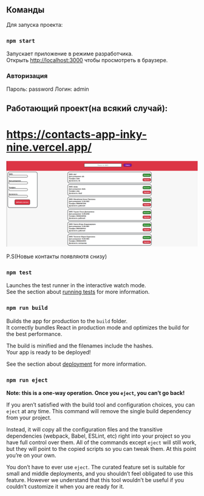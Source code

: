 ## Команды

Для запуска проекта:

### `npm start`

Запускает приложение в режиме разработчика.\
Открыть [http://localhost:3000](http://localhost:3000) чтобы просмотреть в браузере.

### Авторизация
 Пароль: password
 Логин: admin

## Работающий проект(на всякий случай):
# https://contacts-app-inky-nine.vercel.app/


![first picture](./src/assets/preview.png)

P.S(Новые контакты появляютя снизу)

### `npm test`

Launches the test runner in the interactive watch mode.\
See the section about [running tests](https://facebook.github.io/create-react-app/docs/running-tests) for more information.

### `npm run build`

Builds the app for production to the `build` folder.\
It correctly bundles React in production mode and optimizes the build for the best performance.

The build is minified and the filenames include the hashes.\
Your app is ready to be deployed!

See the section about [deployment](https://facebook.github.io/create-react-app/docs/deployment) for more information.

### `npm run eject`

**Note: this is a one-way operation. Once you `eject`, you can’t go back!**

If you aren’t satisfied with the build tool and configuration choices, you can `eject` at any time. This command will remove the single build dependency from your project.

Instead, it will copy all the configuration files and the transitive dependencies (webpack, Babel, ESLint, etc) right into your project so you have full control over them. All of the commands except `eject` will still work, but they will point to the copied scripts so you can tweak them. At this point you’re on your own.

You don’t have to ever use `eject`. The curated feature set is suitable for small and middle deployments, and you shouldn’t feel obligated to use this feature. However we understand that this tool wouldn’t be useful if you couldn’t customize it when you are ready for it.

